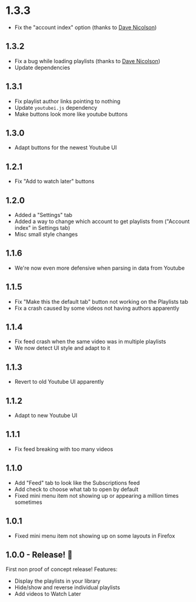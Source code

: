 # 1.3.3

-   Fix the "account index" option (thanks to
    [Dave Nicolson](https://github.com/dnicolson))

## 1.3.2

-   Fix a bug while loading playlists (thanks to
    [Dave Nicolson](https://github.com/dnicolson))
-   Update dependencies

## 1.3.1

-   Fix playlist author links pointing to nothing
-   Update `youtubei.js` dependency
-   Make buttons look more like youtube buttons

## 1.3.0

-   Adapt buttons for the newest Youtube UI

## 1.2.1

-   Fix "Add to watch later" buttons

## 1.2.0

-   Added a "Settings" tab
-   Added a way to change which account to get playlists from ("Account index"
    in Settings tab)
-   Misc small style changes

## 1.1.6

-   We're now even more defensive when parsing in data from Youtube

## 1.1.5

-   Fix "Make this the default tab" button not working on the Playlists tab
-   Fix a crash caused by some videos not having authors apparently

## 1.1.4

-   Fix feed crash when the same video was in multiple playlists
-   We now detect UI style and adapt to it

## 1.1.3

-   Revert to old Youtube UI apparently

## 1.1.2

-   Adapt to new Youtube UI

## 1.1.1

-   Fix feed breaking with too many videos

## 1.1.0

-   Add "Feed" tab to look like the Subscriptions feed
-   Add check to choose what tab to open by default
-   Fixed mini menu item not showing up or appearing a million times sometimes

## 1.0.1

-   Fixed mini menu item not showing up on some layouts in Firefox

## 1.0.0 - Release! 🎉

First non proof of concept release! Features:

-   Display the playlists in your library
-   Hide/show and reverse individual playlists
-   Add videos to Watch Later
